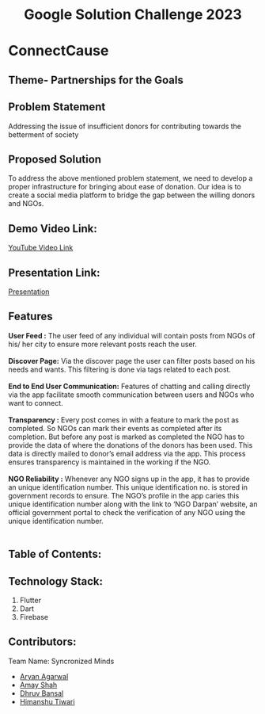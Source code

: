 <h1 align="center">Google Solution Challenge 2023</h1>
<p align="center">
</p>


# ConnectCause        

## Theme- Partnerships for the Goals

## Problem Statement
Addressing the issue of insufficient donors for contributing towards the betterment of society

## Proposed Solution
To address the above mentioned problem statement, we need to develop a proper infrastructure for bringing about ease of donation. Our idea is to create a social media platform to bridge the gap between the willing donors and NGOs.



## Demo Video Link:
  <a href="https://youtu.be/MT_SmNTJi8g">YouTube Video Link</a>
  
## Presentation Link:
  <a href="https://docs.google.com/presentation/d/1S8jTnQjh3aZpvLhoV5G5bjyDWuFWCrNm/edit?usp=sharing&ouid=106449341784550462731&rtpof=true&sd=true">Presentation</a>



## Features

<b>User Feed :</b> The user feed of any individual will contain posts from NGOs of his/ her city to ensure more relevant posts reach the user.<br><br>
<b>Discover Page:</b> Via the discover page the user can filter posts based on his needs and wants. This filtering is done via tags related to each post.<br><br>
<b>End to End User Communication:</b> Features of chatting and calling directly via the app facilitate smooth communication between users and NGOs who want to connect.<br><br>
<b>Transparency :</b> Every post comes in with a feature to mark the post as completed. So NGOs can mark their events as completed after its completion. But before any post is marked as completed the NGO has to provide the data of where the donations of the donors has been used. This data is directly mailed to donor’s email address via the app. This process ensures transparency is maintained in the working if the NGO.<br><br>
<b>NGO Reliability :</b> Whenever any NGO signs up in the app, it has to provide an unique identification number. This unique identification no. is stored in government records to ensure. The NGO’s profile in the app caries this unique identification number along with the link to ‘NGO Darpan’ website, an official government portal to check the verification of any NGO using the unique identification number.<br><br>

  
  
## Table of Contents:

## Technology Stack:
  1) Flutter
  2) Dart
  3) Firebase
  

## Contributors:

Team Name: Syncronized Minds

* [Aryan Agarwal](https://github.com/ar-ag)
* [Amay Shah](https://github.com/Annoyshah)
* [Dhruv Bansal](https://github.com/dhruv8088)
* [Himanshu Tiwari](https://github.com/himxnshutiwari)



